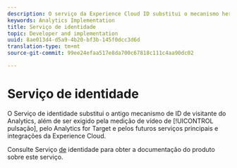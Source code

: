 ```yaml
---
description: O serviço da Experience Cloud ID substitui o mecanismo herdado da ID de visitante do Analytics e é exigido pela medição de vídeo de heartbeat, pelo Analytics for Target e pelos futuros serviços e integrações principais da Experience Cloud.
keywords: Analytics Implementation
title: Serviço de identidade
topic: Developer and implementation
uuid: 8ae013d4-d5a9-4b20-bf3b-145f0dcc3d6d
translation-type: tm+mt
source-git-commit: 99ee24efaa517e8da700c67818c111c4aa90dc02

---
```



# Serviço de identidade

O Serviço de identidade substitui o antigo mecanismo de ID de visitante do Analytics, além de ser exigido pela medição de vídeo de [!UICONTROL pulsação], pelo Analytics for Target e pelos futuros serviços principais e integrações da Experience Cloud.

Consulte Serviço [de](https://marketing.adobe.com/resources/help/en_US/mcvid/) identidade para obter a documentação do produto sobre este serviço.
